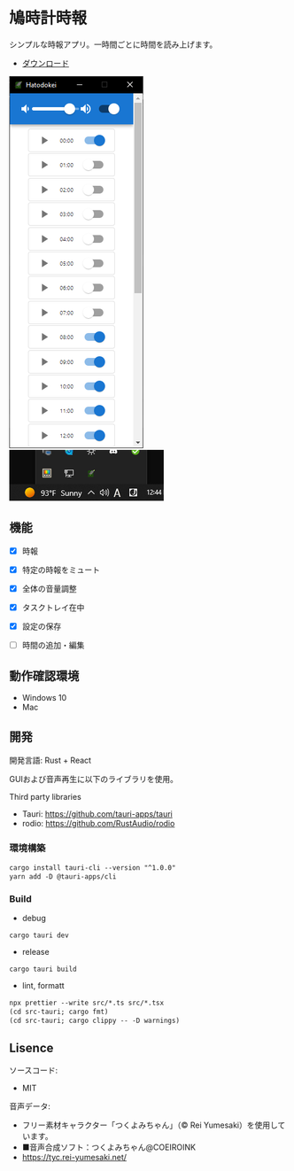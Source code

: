 # 鳩時計時報

シンプルな時報アプリ。一時間ごとに時間を読み上げます。

 - [ダウンロード](https://github.com/iwase22334/hatodokei/releases)

![キャプチャ1](https://raw.githubusercontent.com/iwase22334/hatodokei/main/capture/Capture1.png)
![キャプチャ2](https://raw.githubusercontent.com/iwase22334/hatodokei/main/capture/Capture2.png)

## 機能

 - [x] 時報
 - [x] 特定の時報をミュート
 - [x] 全体の音量調整
 - [x] タスクトレイ在中
 - [x] 設定の保存
 - [ ] 時間の追加・編集


## 動作確認環境

 - Windows 10
 - Mac

## 開発

開発言語: Rust + React

GUIおよび音声再生に以下のライブラリを使用。

Third party libraries

 - Tauri: https://github.com/tauri-apps/tauri
 - rodio: https://github.com/RustAudio/rodio

### 環境構築

```
cargo install tauri-cli --version "^1.0.0"
yarn add -D @tauri-apps/cli
```

### Build

- debug
```
cargo tauri dev
```

- release
```
cargo tauri build
```

- lint, formatt

```
npx prettier --write src/*.ts src/*.tsx
(cd src-tauri; cargo fmt)
(cd src-tauri; cargo clippy -- -D warnings)
```

## Lisence

ソースコード:

 - MIT

音声データ:

 - フリー素材キャラクター「つくよみちゃん」（© Rei Yumesaki）を使用しています。
 - ■音声合成ソフト：つくよみちゃん@COEIROINK
 - https://tyc.rei-yumesaki.net/
